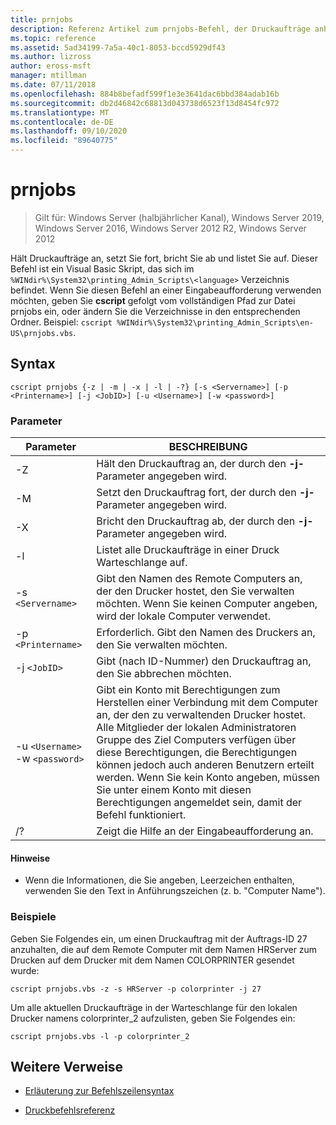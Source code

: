 ```yaml
---
title: prnjobs
description: Referenz Artikel zum prnjobs-Befehl, der Druckaufträge anhält, fortsetzt, abbricht und auflistet.
ms.topic: reference
ms.assetid: 5ad34199-7a5a-40c1-8053-bccd5929df43
ms.author: lizross
author: eross-msft
manager: mtillman
ms.date: 07/11/2018
ms.openlocfilehash: 884b8befadf599f1e3e3641dac6bbd384adab16b
ms.sourcegitcommit: db2d46842c68813d043738d6523f13d8454fc972
ms.translationtype: MT
ms.contentlocale: de-DE
ms.lasthandoff: 09/10/2020
ms.locfileid: "89640775"
---
```

# <a name="prnjobs"></a>prnjobs

> Gilt für: Windows Server (halbjährlicher Kanal), Windows Server 2019, Windows Server 2016, Windows Server 2012 R2, Windows Server 2012

Hält Druckaufträge an, setzt Sie fort, bricht Sie ab und listet Sie auf. Dieser Befehl ist ein Visual Basic Skript, das sich im `%WINdir%\System32\printing_Admin_Scripts\<language>` Verzeichnis befindet. Wenn Sie diesen Befehl an einer Eingabeaufforderung verwenden möchten, geben Sie **cscript** gefolgt vom vollständigen Pfad zur Datei prnjobs ein, oder ändern Sie die Verzeichnisse in den entsprechenden Ordner. Beispiel: `cscript %WINdir%\System32\printing_Admin_Scripts\en-US\prnjobs.vbs`.

## <a name="syntax"></a>Syntax

```
cscript prnjobs {-z | -m | -x | -l | -?} [-s <Servername>] [-p <Printername>] [-j <JobID>] [-u <Username>] [-w <password>]
```

### <a name="parameters"></a>Parameter

| Parameter | BESCHREIBUNG |
|--|--|
| -Z | Hält den Druckauftrag an, der durch den **-j-** Parameter angegeben wird. |
| -M | Setzt den Druckauftrag fort, der durch den **-j-** Parameter angegeben wird. |
| -X | Bricht den Druckauftrag ab, der durch den **-j-** Parameter angegeben wird. |
| -l | Listet alle Druckaufträge in einer Druck Warteschlange auf. |
| -s `<Servername>` | Gibt den Namen des Remote Computers an, der den Drucker hostet, den Sie verwalten möchten. Wenn Sie keinen Computer angeben, wird der lokale Computer verwendet. |
| -p `<Printername>` | Erforderlich. Gibt den Namen des Druckers an, den Sie verwalten möchten. |
| -j `<JobID>` | Gibt (nach ID-Nummer) den Druckauftrag an, den Sie abbrechen möchten. |
| -u `<Username>` -w `<password>` | Gibt ein Konto mit Berechtigungen zum Herstellen einer Verbindung mit dem Computer an, der den zu verwaltenden Drucker hostet. Alle Mitglieder der lokalen Administratoren Gruppe des Ziel Computers verfügen über diese Berechtigungen, die Berechtigungen können jedoch auch anderen Benutzern erteilt werden. Wenn Sie kein Konto angeben, müssen Sie unter einem Konto mit diesen Berechtigungen angemeldet sein, damit der Befehl funktioniert. |
| /? | Zeigt die Hilfe an der Eingabeaufforderung an. |

#### <a name="remarks"></a>Hinweise

- Wenn die Informationen, die Sie angeben, Leerzeichen enthalten, verwenden Sie den Text in Anführungszeichen (z. b. "Computer Name").

### <a name="examples"></a>Beispiele

Geben Sie Folgendes ein, um einen Druckauftrag mit der Auftrags-ID 27 anzuhalten, die auf dem Remote Computer mit dem Namen HRServer zum Drucken auf dem Drucker mit dem Namen COLORPRINTER gesendet wurde:

```
cscript prnjobs.vbs -z -s HRServer -p colorprinter -j 27
```

Um alle aktuellen Druckaufträge in der Warteschlange für den lokalen Drucker namens colorprinter_2 aufzulisten, geben Sie Folgendes ein:

```
cscript prnjobs.vbs -l -p colorprinter_2
```

## <a name="additional-references"></a>Weitere Verweise

- [Erläuterung zur Befehlszeilensyntax](command-line-syntax-key.md)

- [Druckbefehlsreferenz](print-command-reference.md)

